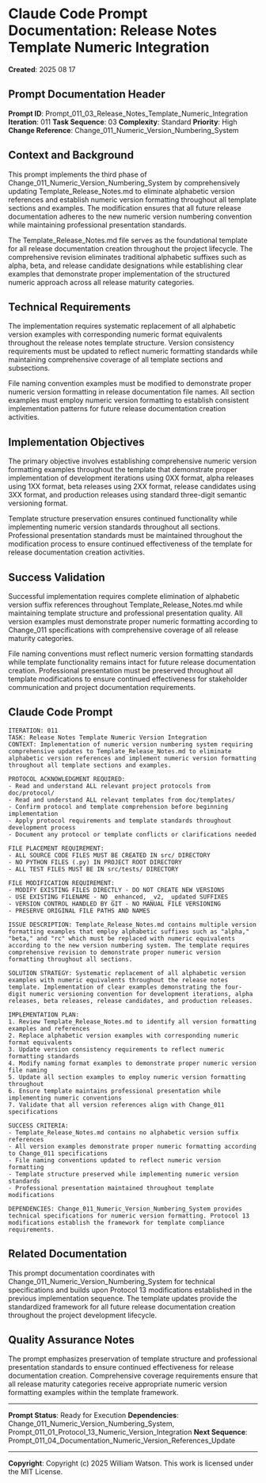 # Claude Code Prompt Documentation: Release Notes Template Numeric Integration

**Created**: 2025 08 17

## Prompt Documentation Header

**Prompt ID**: Prompt_011_03_Release_Notes_Template_Numeric_Integration
**Iteration**: 011
**Task Sequence**: 03
**Complexity**: Standard
**Priority**: High
**Change Reference**: Change_011_Numeric_Version_Numbering_System

## Context and Background

This prompt implements the third phase of Change_011_Numeric_Version_Numbering_System by comprehensively updating Template_Release_Notes.md to eliminate alphabetic version references and establish numeric version formatting throughout all template sections and examples. The modification ensures that all future release documentation adheres to the new numeric version numbering convention while maintaining professional presentation standards.

The Template_Release_Notes.md file serves as the foundational template for all release documentation creation throughout the project lifecycle. The comprehensive revision eliminates traditional alphabetic suffixes such as alpha, beta, and release candidate designations while establishing clear examples that demonstrate proper implementation of the structured numeric approach across all release maturity categories.

## Technical Requirements

The implementation requires systematic replacement of all alphabetic version examples with corresponding numeric format equivalents throughout the release notes template structure. Version consistency requirements must be updated to reflect numeric formatting standards while maintaining comprehensive coverage of all template sections and subsections.

File naming convention examples must be modified to demonstrate proper numeric version formatting in release documentation file names. All section examples must employ numeric version formatting to establish consistent implementation patterns for future release documentation creation activities.

## Implementation Objectives

The primary objective involves establishing comprehensive numeric version formatting examples throughout the template that demonstrate proper implementation of development iterations using 0XX format, alpha releases using 1XX format, beta releases using 2XX format, release candidates using 3XX format, and production releases using standard three-digit semantic versioning format.

Template structure preservation ensures continued functionality while implementing numeric version standards throughout all sections. Professional presentation standards must be maintained throughout the modification process to ensure continued effectiveness of the template for release documentation creation activities.

## Success Validation

Successful implementation requires complete elimination of alphabetic version suffix references throughout Template_Release_Notes.md while maintaining template structure and professional presentation quality. All version examples must demonstrate proper numeric formatting according to Change_011 specifications with comprehensive coverage of all release maturity categories.

File naming conventions must reflect numeric version formatting standards while template functionality remains intact for future release documentation creation. Professional presentation must be preserved throughout all template modifications to ensure continued effectiveness for stakeholder communication and project documentation requirements.

## Claude Code Prompt

```
ITERATION: 011
TASK: Release Notes Template Numeric Version Integration
CONTEXT: Implementation of numeric version numbering system requiring comprehensive updates to Template_Release_Notes.md to eliminate alphabetic version references and implement numeric version formatting throughout all template sections and examples.

PROTOCOL ACKNOWLEDGMENT REQUIRED:
- Read and understand ALL relevant project protocols from doc/protocol/
- Read and understand ALL relevant templates from doc/templates/
- Confirm protocol and template comprehension before beginning implementation
- Apply protocol requirements and template standards throughout development process
- Document any protocol or template conflicts or clarifications needed

FILE PLACEMENT REQUIREMENT:
- ALL SOURCE CODE FILES MUST BE CREATED IN src/ DIRECTORY
- NO PYTHON FILES (.py) IN PROJECT ROOT DIRECTORY
- ALL TEST FILES MUST BE IN src/tests/ DIRECTORY

FILE MODIFICATION REQUIREMENT:
- MODIFY EXISTING FILES DIRECTLY - DO NOT CREATE NEW VERSIONS
- USE EXISTING FILENAME - NO _enhanced, _v2, _updated SUFFIXES
- VERSION CONTROL HANDLED BY GIT - NO MANUAL FILE VERSIONING
- PRESERVE ORIGINAL FILE PATHS AND NAMES

ISSUE DESCRIPTION: Template_Release_Notes.md contains multiple version formatting examples that employ alphabetic suffixes such as "alpha," "beta," and "rc" which must be replaced with numeric equivalents according to the new version numbering system. The template requires comprehensive revision to demonstrate proper numeric version formatting throughout all sections.

SOLUTION STRATEGY: Systematic replacement of all alphabetic version examples with numeric equivalents throughout the release notes template. Implementation of clear examples demonstrating the four-digit numeric versioning convention for development iterations, alpha releases, beta releases, release candidates, and production releases.

IMPLEMENTATION PLAN:
1. Review Template_Release_Notes.md to identify all version formatting examples and references
2. Replace alphabetic version examples with corresponding numeric format equivalents
3. Update version consistency requirements to reflect numeric formatting standards
4. Modify naming format examples to demonstrate proper numeric version file naming
5. Update all section examples to employ numeric version formatting throughout
6. Ensure template maintains professional presentation while implementing numeric conventions
7. Validate that all version references align with Change_011 specifications

SUCCESS CRITERIA:
- Template_Release_Notes.md contains no alphabetic version suffix references
- All version examples demonstrate proper numeric formatting according to Change_011 specifications
- File naming conventions updated to reflect numeric version formatting
- Template structure preserved while implementing numeric version standards
- Professional presentation maintained throughout template modifications

DEPENDENCIES: Change_011_Numeric_Version_Numbering_System provides technical specifications for numeric version formatting. Protocol 13 modifications establish the framework for template compliance requirements.
```

## Related Documentation

This prompt documentation coordinates with Change_011_Numeric_Version_Numbering_System for technical specifications and builds upon Protocol 13 modifications established in the previous implementation sequence. The template updates provide the standardized framework for all future release documentation creation throughout the project development lifecycle.

## Quality Assurance Notes

The prompt emphasizes preservation of template structure and professional presentation standards to ensure continued effectiveness for release documentation creation. Comprehensive coverage requirements ensure that all release maturity categories receive appropriate numeric version formatting examples within the template framework.

---

**Prompt Status**: Ready for Execution
**Dependencies**: Change_011_Numeric_Version_Numbering_System, Prompt_011_01_Protocol_13_Numeric_Version_Integration
**Next Sequence**: Prompt_011_04_Documentation_Numeric_Version_References_Update

---

**Copyright**: Copyright (c) 2025 William Watson. This work is licensed under the MIT License.
